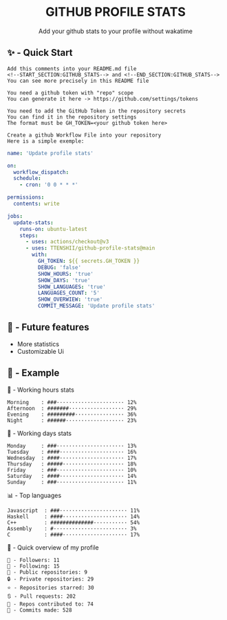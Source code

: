 <h1 align="center">GITHUB PROFILE STATS</h1>
<p align="center">Add your github stats to your profile without wakatime</p>

## ✨ - Quick Start
```
Add this comments into your README.md file
<!--START_SECTION:GITHUB_STATS--> and <!--END_SECTION:GITHUB_STATS-->
You can see more precisely in this README file
```
```
You need a github token with "repo" scope
You can generate it here -> https://github.com/settings/tokens
```
```
You need to add the GitHub Token in the repository secrets
You can find it in the repository settings
The format must be GH_TOKEN=<your github token here>
```
```
Create a github Workflow File into your repository
Here is a simple exemple:
```
```yml
name: 'Update profile stats'

on:
  workflow_dispatch:
  schedule:
    - cron: '0 0 * * *'

permissions:
  contents: write

jobs:
  update-stats:
    runs-on: ubuntu-latest
    steps:
      - uses: actions/checkout@v3
      - uses: TTENSHII/github-profile-stats@main
        with:
          GH_TOKEN: ${{ secrets.GH_TOKEN }}
          DEBUG: 'false'
          SHOW_HOURS: 'true'
          SHOW_DAYS: 'true'
          SHOW_LANGUAGES: 'true'
          LANGUAGES_COUNT: '5'
          SHOW_OVERWIEW: 'true'
          COMMIT_MESSAGE: 'Update profile stats'
```

## 🔖 - Future features
- More statistics
- Customizable Ui

## 📘 - Example

<!--START_SECTION:GITHUB_STATS-->
🌉 - Working hours stats
```text
Morning    : ###······················ 12%
Afternoon  : #######·················· 29%
Evening    : #########················ 36%
Night      : ######··················· 23%
```
📅 - Working days stats
```text
Monday     : ###······················ 13%
Tuesday    : ####····················· 16%
Wednesday  : ####····················· 17%
Thursday   : #####···················· 18%
Friday     : ###······················ 10%
Saturday   : ####····················· 14%
Sunday     : ###······················ 11%
```
📊 - Top languages
```text
Javascript  : ###······················ 11%
Haskell     : ####····················· 14%
C++         : ##############··········· 54%
Assembly    : #························ 3%
C           : ####····················· 17%
```
🎏 - Quick overview of my profile
```text
👥 - Followers: 11
👤 - Following: 15
📂 - Public repositories: 9
🔒 - Private repositories: 29
⭐ - Repositories starred: 30
🔃 - Pull requests: 202
🐲 - Repos contributed to: 74
🍃 - Commits made: 528
```
<!--END_SECTION:GITHUB_STATS-->
